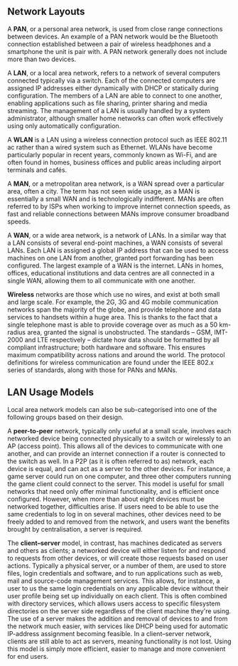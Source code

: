 ## Network Layouts

A **PAN**, or a personal area network, is used from close range connections between devices. An example of a PAN network would be the Bluetooth connection established between a pair of wireless headphones and a smartphone the unit is pair with. A PAN network generally does not include more than two devices.

A **LAN**, or a local area network, refers to a network of several computers connected typically via a switch. Each of the connected computers are assigned IP addresses either dynamically with DHCP or statically during configuration. The members of a LAN are able to connect to one another, enabling applications such as file sharing, printer sharing and media streaming. The management of a LAN is usually handled by a system administrator, although smaller home networks can often work effectively using only automatically configuration.

A **WLAN** is a LAN using a wireless connection protocol such as IEEE 802.11 ac rather than a wired system such as Ethernet. WLANs have become particularly popular in recent years, commonly known as Wi-Fi, and are often found in homes, business offices and public areas including airport terminals and cafés.

A **MAN**, or a metropolitan area network, is a WAN spread over a particular area, often a city. The term has not seen wide usage, as a MAN is essentially a small WAN and is technologically indifferent. MANs are often referred to by ISPs when working to improve internet connection speeds, as fast and reliable connections between MANs improve consumer broadband speeds.

A **WAN**, or a wide area network, is a network of LANs. In a similar way that a LAN consists of several end-point machines, a WAN consists of several LANs. Each LAN is assigned a global IP address that can be used to access machines on one LAN from another, granted port forwarding has been configured. The largest example of a WAN is the internet. LANs in homes, offices, educational institutions and data centres are all connected in a single WAN, allowing them to all communicate with one another.

**Wireless** networks are those which use no wires, and exist at both small and large scale. For example, the 2G, 3G and 4G mobile communication networks span the majority of the globe, and provide telephone and data services to handsets within a huge area. This is thanks to the fact that a single telephone mast is able to provide coverage over as much as a 50 km-radius area, granted the signal is unobstructed. The standards &ndash; GSM, IMT-2000 and LTE respectively &ndash; dictate how data should be formatted by all compliant infrastructure; both hardware and software. This ensures maximum compatibility across nations and around the world. The protocol definitions for wireless communication are found under the IEEE 802.x series of standards, along with those for PANs and MANs.

## LAN Usage Models

Local area network models can also be sub-categorised into one of the following groups based on their design.

A **peer-to-peer** network, typically only useful at a small scale, involves each networked device being connected physically to a switch or wirelessly to an AP (access point). This allows all of the devices to communicate with one another, and can provide an internet connection if a router is connected to the switch as well. In a P2P (as it is often referred to as) network, each device is equal, and can act as a server to the other devices. For instance, a game server could run on one computer, and three other computers running the game client could connect to the server. This model is useful for small networks that need only offer minimal functionality, and is efficient once configured. However, when more than about eight devices must be networked together, difficulties arise. If users need to be able to use the same credentials to log in on several machines, other devices need to be freely added to and removed from the network, and users want the benefits brought by centralisation, a server is required.

The **client&ndash;server** model, in contrast, has machines dedicated as servers and others as clients; a networked device will either listen for and respond to requests from other devices, or will create those requests based on user actions. Typically a physical server, or a number of them, are used to store files, login credentials and software, and to run applications such as web, mail and source-code management services. This allows, for instance, a user to us the same login credentials on any applicable device without their user profile being set up individually on each client. This is often combined with directory services, which allows users access to specific filesystem directories on the server side regardless of the client machine they're using. The use of a server makes the addition and removal of devices to and from the network much easier, with services like DHCP being used for automatic IP-address assignment becoming feasible. In a client&ndash;server network, clients are still able to act as servers, meaning functionality is not lost. Using this model is simply more efficient, easier to manage and more convenient for end users.

